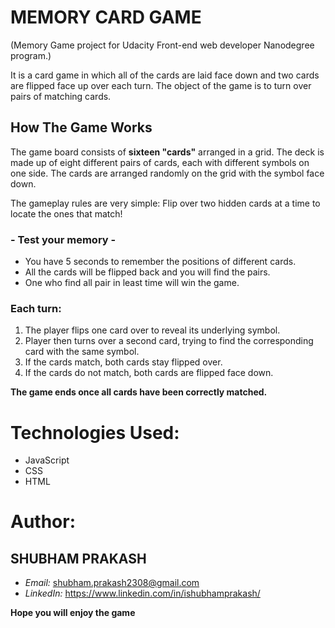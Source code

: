 # MEMORY CARD GAME
(Memory Game project for Udacity Front-end web developer Nanodegree program.)

It is a card game in which all of the cards are laid face down and two cards are flipped face up over each turn. The object of the game is to turn over pairs of matching cards.

## How The Game Works

The game board consists of **sixteen "cards"** arranged in a grid. The deck is made up of eight different pairs of cards, each with different symbols on one side. The cards are arranged randomly on the grid with the symbol face down.

The gameplay rules are very simple: Flip over two hidden cards at a time to locate the ones that match!

### - Test your memory -

* You have 5 seconds to remember the positions of different cards.
* All the cards will be flipped back and you will find the pairs.
* One who find all pair in least time will win the game.

### Each turn:
1. The player flips one card over to reveal its underlying symbol.
2. Player then turns over a second card, trying to find the corresponding card with the same symbol.
3. If the cards match, both cards stay flipped over.
4. If the cards do not match, both cards are flipped face down.

**The game ends once all cards have been correctly matched.**


# Technologies Used:

* JavaScript
* CSS
* HTML

# Author:

## SHUBHAM PRAKASH
* *Email:* shubham.prakash2308@gmail.com
* *LinkedIn:* https://www.linkedin.com/in/ishubhamprakash/

**Hope you will enjoy the game**